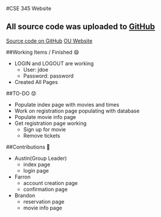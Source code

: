 #CSE 345 Website
## All source code was uploaded to [GitHub](https://github.com/acope/CSE345_website)
[Source code on GitHub](https://github.com/acope/CSE345_website)
[OU Website]()

##Working Items / Finished :smile:
- LOGIN and LOGOUT are working
  - User: jdoe
  - Password: password
- Created All Pages

##TO-DO :worried:
- Populate index page with movies and times
- Work on registration page populating with database
- Populate movie info page
- Get registration page working
  - Sign up for movie
  - Remove tickets

##Contributions :clap:
- Austin(Group Leader)
  - index page
  - login page
- Farron
  - account creation page
  - confirmation page
- Brandon
  - reservation page
  - movie info page


